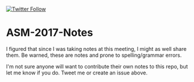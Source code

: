 [![Twitter Follow](https://img.shields.io/twitter/follow/iprophage.svg?style=social)](https://twitter.com/iprophage)

# ASM-2017-Notes
I figured that since I was taking notes at this meeting, I might as well share them. Be warned, these are notes and prone to spelling/grammar errors.

I'm not sure anyone will want to contribute their own notes to this repo, but let me know if you do. Tweet me or create an issue above.
